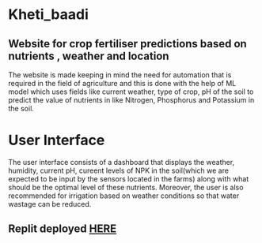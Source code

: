 # Kheti_baadi

## Website for crop fertiliser predictions based on nutrients , weather and location

The website is made keeping in mind the need for automation that is required in the field of agriculture and this is done with the help of ML model which
uses fields like current weather, type of crop, pH of the soil to predict the value of nutrients in like Nitrogen, Phosphorus and Potassium in the soil.

# User Interface

The user interface consists of a dashboard that displays the weather, humidity, current pH, cureent levels of NPK in the soil(which we are expected to be input by the sensors located in the farms) along with what should be the optimal level of these nutrients. Moreover, the user is also recommended for irrigation based on weather conditions so that water wastage can be reduced.

## Replit deployed [HERE](https://kheti-baadi.adityaagg7.repl.co/)

